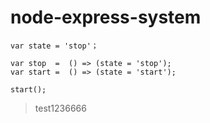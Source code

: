 # node-express-system


```
var state = 'stop'；

var stop  =  () => (state = 'stop');
var start =  () => (state = 'start');

start();
```
> test1236666
